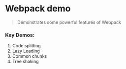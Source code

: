 # Webpack demo

> Demonstrates some powerful features of Webpack

### Key Demos:
1. Code splitting
2. Lazy Loading
3. Common chunks
4. Tree shaking